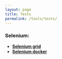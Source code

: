 ```yaml
---
layout: page
title: Tests
permalink: /tools/tests/
---
```



### Selenium:

<ul>
    <li><strong><a href="https://github.com/SeleniumHQ/selenium/wiki/Grid2">Selenium grid</a></strong></li>
    <li><strong><a href="hhttps://github.com/SeleniumHQ/docker-selenium">Selenium docker</a></strong></li>
</ul>
